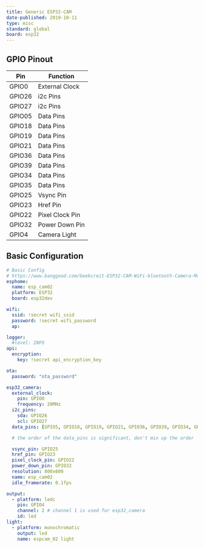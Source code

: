 ```yaml
---
title: Generic ESP32-CAM
date-published: 2019-10-11
type: misc
standard: global
board: esp32
---
```


## GPIO Pinout

| Pin    | Function        |
| ------ | --------------- |
| GPIO0  | External Clock  |
| GPIO26 | i2c Pins        |
| GPIO27 | i2c Pins        |
| GPIO05 | Data Pins       |
| GPIO18 | Data Pins       |
| GPIO19 | Data Pins       |
| GPIO21 | Data Pins       |
| GPIO36 | Data Pins       |
| GPIO39 | Data Pins       |
| GPIO34 | Data Pins       |
| GPIO35 | Data Pins       |
| GPIO25 | Vsync Pin       |
| GPIO23 | Href Pin        |
| GPIO22 | Pixel Clock Pin |
| GPIO32 | Power Down Pin  |
| GPIO4  | Camera Light    |

## Basic Configuration

```yaml
# Basic Config
# https://www.banggood.com/Geekcreit-ESP32-CAM-WiFi-bluetooth-Camera-Module-Development-Board-ESP32-With-Camera-Module-OV2640-p-1394679.html
esphome:
  name: esp_cam02
  platform: ESP32
  board: esp32dev

wifi:
  ssid: !secret wifi_ssid
  password: !secret wifi_password
  ap:

logger:
  #level: INFO
api:
  encryption:
    key: !secret api_encryption_key

ota:
  password: "ota_password"

esp32_camera:
  external_clock:
    pin: GPIO0
    frequency: 20MHz
  i2c_pins:
    sda: GPIO26
    scl: GPIO27
  data_pins: [GPIO5, GPIO18, GPIO19, GPIO21, GPIO36, GPIO39, GPIO34, GPIO35]

  # the order of the data_pins is significant, don't mix up the order

  vsync_pin: GPIO25
  href_pin: GPIO23
  pixel_clock_pin: GPIO22
  power_down_pin: GPIO32
  resolution: 800x600
  name: esp_cam02
  idle_framerate: 0.1fps

output:
  - platform: ledc
    pin: GPIO4
    channel: 2 # channel 1 is used for esp32_camera
    id: led
light:
  - platform: monochromatic
    output: led
    name: espcam_02 light
```
